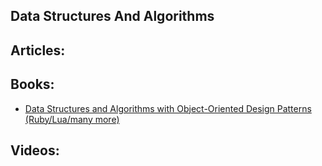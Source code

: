 ## Data Structures And Algorithms

## Articles:

## Books:
  - [Data Structures and Algorithms with Object-Oriented Design Patterns (Ruby/Lua/many more)](http://www.brpreiss.com/books/opus8/)

## Videos:


<!-- PROJECTS_LIST_START -->
<!-- PROJECTS_LIST_END -->

